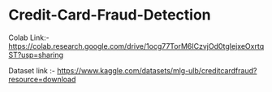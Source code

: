 # Credit-Card-Fraud-Detection
Colab Link:- https://colab.research.google.com/drive/1ocg77TorM6ICzvjOd0tgIejxeOxrtqST?usp=sharing

Dataset link :- https://www.kaggle.com/datasets/mlg-ulb/creditcardfraud?resource=download
